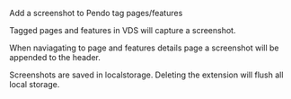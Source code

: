 Add a screenshot to Pendo tag pages/features

Tagged pages and features in VDS will capture a screenshot.

When naviagating to page and features details page a screenshot will be appended to the header.

Screenshots are saved in localstorage. Deleting the extension will flush all local storage.
